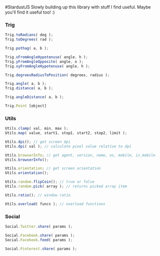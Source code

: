 #StardustJS
Slowly building up this library with stuff I find useful. Maybe you'll find it useful too! :)


### Trig
```javascript
Trig.toRadians( deg );
Trig.toDegrees( rad );

Trig.pothag( a, b );

Trig.xFromAngleHypotenuse( angle, h );
Trig.yFromAngleOpposite( angle, o );
Trig.xyFromAngleHypotenuse( angle, h );

Trig.degreesRadiusToPosition( degrees, radius );

Trig.angle( a, b );
Trig.distance( a, b );

Trig.angleDistance( a, b );

Trig.Point [object]
```


### Utils
```javascript
Utils.clamp( val, min, max );
Utils.map( value, start1, stop1, start2, stop2, limit );

Utils.dpi(); // get screen dpi
Utils.dpi( val ); // calculate pixel value relative to dpi

Utils.browserInfo; // get agent, version, name, os, mobile, is_mobile
Utils.browserInfo();

Utils.orientation; // get screen orientation
Utils.orientation();

Utils.random.flipCoin(); // true or false
Utils.random.pick( array ); // returns picked array item

Utils.ratio(); // window ratio

Utils.overload( funcs ); // overload functions

```


### Social
```javascript
Social.Twitter.share( params );

Social.Facebook.share( params );
Social.Facebook.feed( params );

Social.Pinterest.share( params );

```
